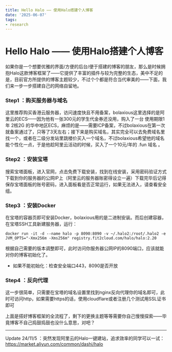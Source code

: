 ```yaml
---
title: Hello Halo —— 使用Halo搭建个人博客
date: '2025-06-07'
tags:
- research
---
```


# Hello Halo —— 使用Halo搭建个人博客

如果你是一个想要优雅的界面/方便的后台/便于搭建的博客的朋友，那么是时候拥抱Halo这款博客框架了——它提供了丰富的插件与较为完整的生态，美中不足的是，目前官方所提供的博客主题较少，不过个个都是符合当代审美的——下面，我们来一步一步搭建自己的网络自留地。

### Step1 ：购买服务器与域名

这里推荐购买香港云服务器，访问速度快且不用备案，bolaxious这里选择的是阿里云的ECS——因为他有一张300元的学生代金券还没用，购入了一台 使用期限1年 2核2G 的华中地区ECS，麻烦的是——需要ICP备案，不过bolaxious在第一次就备案通过了，只等了3天左右；接下来是购买域名，其实完全可以去免费域名里找一个，或者在二级分发站里跳楼价买入一个域名，不过bolaxious希望他的域名能个性化一点，于是他趁阿里云活动的时候，买入了一个10元/年的 .fun 域名 。

### Step2 ：安装宝塔

搜索宝塔面板，进入官网，点击免费下载安装，找到在线安装，采用密码验证方式下载到你的服务器的公网IP上（阿里云的服务器账密得设立一遍）下载完毕后记得保存宝塔面板的账号密码，进入面板看是否正常运行，如果无法进入，请查看安全组。

### Step3 ：安装Docker

在宝塔的容器页即可安装Docker，bolaxious用的是二进制安装。而后创建容器，在宝塔SSH工具新建服务器，运行：

```
docker run -it -d --name halo -p 8090:8090 -v ~/.halo2:/root/.halo2 -e JVM_OPTS="-Xmx256m -Xms256m" registry.fit2cloud.com/halo/halo:2.20
```

根据自己需要的版本调整即可，此时访问你服务器公网IP的8090端口，应该就能对你的博客初始化了。

- 如果不能初始化：检查安全端口443，8090是否开放

### Step4 ：反向代理

这一步很简单，只需要在宝塔的域名设置里找到nginx反向代理你的域名即可，此时可访问http，如果需要https的话，使用cloudflare或者注册几个测试用SSL证书即可

上面是搭好博客框架的全流程了，剩下的更换主题等等需要你自己慢慢探索——毕竟博客不自己捣鼓捣鼓也没什么意思，对吧？

---

Update 24/11/5 ：突然发现阿里云的Halo一键建站，追求效率的同学可以一试：https://market.aliyun.com/common/dashi/halo